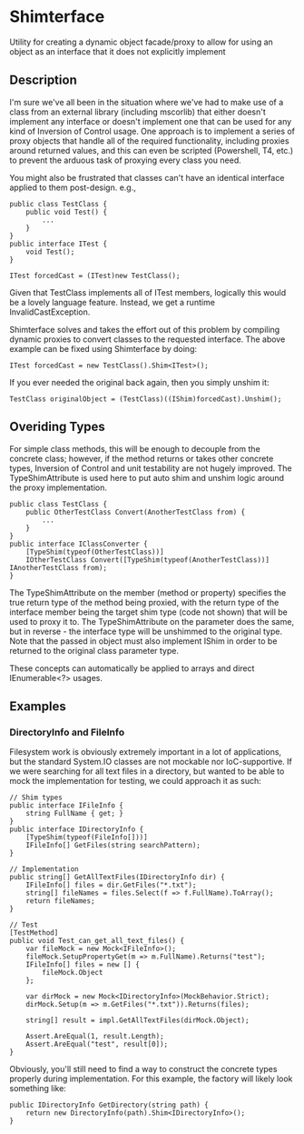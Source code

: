 # Shimterface
Utility for creating a dynamic object facade/proxy to allow for using an object as an interface that it does not explicitly implement

## Description
I'm sure we've all been in the situation where we've had to make use of a class from an external library (including mscorlib) that either doesn't implement any interface or doesn't implement one that can be used for any kind of Inversion of Control usage.
One approach is to implement a series of proxy objects that handle all of the required functionality, including proxies around returned values, and this can even be scripted (Powershell, T4, etc.) to prevent the arduous task of proxying every class you need.

You might also be frustrated that classes can't have an identical interface applied to them post-design. e.g.,

    public class TestClass {
        public void Test() {
            ...
        }
    }
    public interface ITest {
        void Test();
    }
    
    ITest forcedCast = (ITest)new TestClass();

Given that TestClass implements all of ITest members, logically this would be a lovely language feature. Instead, we get a runtime InvalidCastException.

Shimterface solves and takes the effort out of this problem by compiling dynamic proxies to convert classes to the requested interface.
The above example can be fixed using Shimterface by doing:

    ITest forcedCast = new TestClass().Shim<ITest>();

If you ever needed the original back again, then you simply unshim it:

    TestClass originalObject = (TestClass)((IShim)forcedCast).Unshim();

## Overiding Types
For simple class methods, this will be enough to decouple from the concrete class; however, if the method returns or takes other concrete types, Inversion of Control and unit testability are not hugely improved.
The TypeShimAttribute is used here to put auto shim and unshim logic around the proxy implementation.

    public class TestClass {
        public OtherTestClass Convert(AnotherTestClass from) {
            ...
        }
    }
    public interface IClassConverter {
        [TypeShim(typeof(OtherTestClass))]
        IOtherTestClass Convert([TypeShim(typeof(AnotherTestClass))] IAnotherTestClass from);
    }

The TypeShimAttribute on the member (method or property) specifies the true return type of the method being proxied, with the return type of the interface member being the target shim type (code not shown) that will be used to proxy it to.
The TypeShimAttribute on the parameter does the same, but in reverse - the interface type will be unshimmed to the original type. Note that the passed in object must also implement IShim in order to be returned to the original class parameter type.

These concepts can automatically be applied to arrays and direct IEnumerable<?> usages.

## Examples
### DirectoryInfo and FileInfo
Filesystem work is obviously extremely important in a lot of applications, but the standard System.IO classes are not mockable nor IoC-supportive.
If we were searching for all text files in a directory, but wanted to be able to mock the implementation for testing, we could approach it as such:

    // Shim types
    public interface IFileInfo {
        string FullName { get; }
    }
    public interface IDirectoryInfo {
        [TypeShim(typeof(FileInfo[]))]
        IFileInfo[] GetFiles(string searchPattern);
    }
    
    // Implementation
    public string[] GetAllTextFiles(IDirectoryInfo dir) {
        IFileInfo[] files = dir.GetFiles("*.txt");
        string[] fileNames = files.Select(f => f.FullName).ToArray();
        return fileNames;
    }
    
    // Test
    [TestMethod]
    public void Test_can_get_all_text_files() {
        var fileMock = new Mock<IFileInfo>();
        fileMock.SetupPropertyGet(m => m.FullName).Returns("test");
        IFileInfo[] files = new [] {
            fileMock.Object
        };
        
        var dirMock = new Mock<IDirectoryInfo>(MockBehavior.Strict);
        dirMock.Setup(m => m.GetFiles("*.txt")).Returns(files);
        
        string[] result = impl.GetAllTextFiles(dirMock.Object);
        
        Assert.AreEqual(1, result.Length);
        Assert.AreEqual("test", result[0]);
    }

Obviously, you'll still need to find a way to construct the concrete types properly during implementation. For this example, the factory will likely look something like:

    public IDirectoryInfo GetDirectory(string path) {
        return new DirectoryInfo(path).Shim<IDirectoryInfo>();
    }
